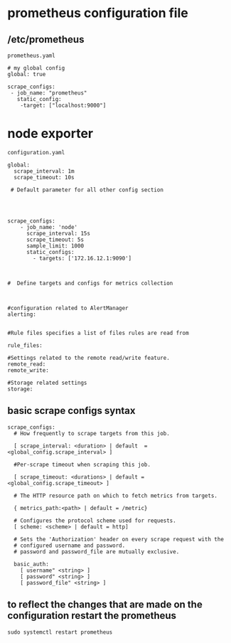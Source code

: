 # prometheus configuration file 

## /etc/prometheus
`prometheus.yaml`
```
# my global config
global: true

scrape_configs:
 - job_name: "prometheus"
   static_config:
    -target: ["localhost:9000"]
```



# node exporter

`configuration.yaml`
```
global:
  scrape_interval: 1m
  scrape_timeout: 10s

 # Default parameter for all other config section




scrape_configs:
    - job_name: 'node'  
      scrape_interval: 15s
      scrape_timeout: 5s
      sample_limit: 1000
      static_configs:
        - targets: ['172.16.12.1:9090']



#  Define targets and configs for metrics collection    



#configuration related to AlertManager
alerting:


#Rule files specifies a list of files rules are read from

rule_files:

#Settings related to the remote read/write feature.
remote_read:
remote_write:

#Storage related settings 
storage:

```


## basic scrape configs syntax


``` 
scrape_configs:
  # How frequently to scrape targets from this job.

  [ scrape_interval: <duration> | default  = <global_config.scrape_interval> ]

  #Per-scrape timeout when scraping this job.

  [ scrape_timeout: <durations> | default = <global_config.scrape_timeout> ]

  # The HTTP resource path on which to fetch metrics from targets.

  { metrics_path:<path> | default = /metric}

  # Configures the protocol scheme used for requests.
  [ scheme: <scheme> | default = http]

  # Sets the 'Authorization' header on every scrape request with the 
  # configured username and password. 
  # password and password_file are mutually exclusive.

  basic_auth:
    [ username" <string> ]
    [ password" <string> ]
    [ password_file" <string> ]

```

## to reflect the changes that are made on the configuration restart the prometheus 

```
sudo systemctl restart prometheus

```